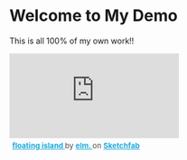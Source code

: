 # Welcome to My Demo

This is all 100% of my own work!!

<div class="sketchfab-embed-wrapper"> <iframe title="floating island" frameborder="0" allowfullscreen mozallowfullscreen="true" webkitallowfullscreen="true" allow="autoplay; fullscreen; xr-spatial-tracking" xr-spatial-tracking execution-while-out-of-viewport execution-while-not-rendered web-share src="https://sketchfab.com/models/725d688c100c42ba88b26b27f7224370/embed"> </iframe> <p style="font-size: 13px; font-weight: normal; margin: 5px; color: #4A4A4A;"> <a href="https://sketchfab.com/3d-models/floating-island-725d688c100c42ba88b26b27f7224370?utm_medium=embed&utm_campaign=share-popup&utm_content=725d688c100c42ba88b26b27f7224370" target="_blank" style="font-weight: bold; color: #1CAAD9;"> floating island </a> by <a href="https://sketchfab.com/elm.?utm_medium=embed&utm_campaign=share-popup&utm_content=725d688c100c42ba88b26b27f7224370" target="_blank" style="font-weight: bold; color: #1CAAD9;"> elm. </a> on <a href="https://sketchfab.com?utm_medium=embed&utm_campaign=share-popup&utm_content=725d688c100c42ba88b26b27f7224370" target="_blank" style="font-weight: bold; color: #1CAAD9;">Sketchfab</a></p></div>